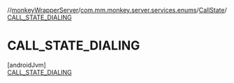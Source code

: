//[monkeyWrapperServer](../../../../index.md)/[com.mm.monkey.server.services.enums](../../index.md)/[CallState](../index.md)/[CALL_STATE_DIALING](index.md)

# CALL_STATE_DIALING

[androidJvm]\
[CALL_STATE_DIALING](index.md)